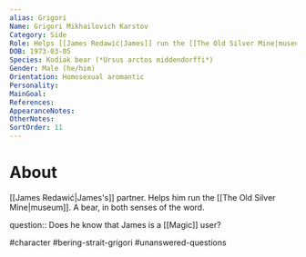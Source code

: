 ```yaml
---
alias: Grigori
Name: Grigori Mikhailovich Karstov
Category: Side
Role: Helps [[James Redawić|James]] run the [[The Old Silver Mine|museum]]
DOB: 1973-03-05
Species: Kodiak bear (*Ursus arctos middendorffi*)
Gender: Male (he/him)
Orientation: Homosexual aromantic
Personality:
MainGoal:
References:
AppearanceNotes:
OtherNotes:
SortOrder: 11
---
```


# About
[[James Redawić|James's]] partner. Helps him run the [[The Old Silver Mine|museum]]. A bear, in both senses of the word.

question:: Does he know that James is a [[Magic]] user?

#character #bering-strait-grigori #unanswered-questions 